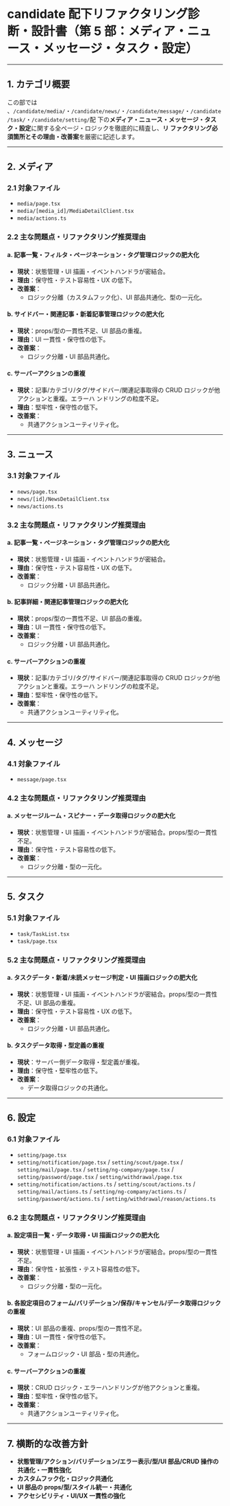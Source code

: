 # candidate 配下リファクタリング診断・設計書（第 5 部：メディア・ニュース・メッセージ・タスク・設定）

---

## 1. カテゴリ概要

この部では
、`/candidate/media/`・`/candidate/news/`・`/candidate/message/`・`/candidate/task/`・`/candidate/setting/`配
下の**メディア・ニュース・メッセージ・タスク・設定**に関する全ページ・ロジックを徹底的に精査し、**リ
ファクタリング必須箇所とその理由・改善案**を厳密に記述します。

---

## 2. メディア

### 2.1 対象ファイル

- `media/page.tsx`
- `media/[media_id]/MediaDetailClient.tsx`
- `media/actions.ts`

### 2.2 主な問題点・リファクタリング推奨理由

#### a. 記事一覧・フィルタ・ページネーション・タグ管理ロジックの肥大化

- **現状**：状態管理・UI 描画・イベントハンドラが密結合。
- **理由**：保守性・テスト容易性・UX の低下。
- **改善案**：
  - ロジック分離（カスタムフック化）、UI 部品共通化、型の一元化。

#### b. サイドバー・関連記事・新着記事管理ロジックの肥大化

- **現状**：props/型の一貫性不足、UI 部品の重複。
- **理由**：UI 一貫性・保守性の低下。
- **改善案**：
  - ロジック分離・UI 部品共通化。

#### c. サーバーアクションの重複

- **現状**：記事/カテゴリ/タグ/サイドバー/関連記事取得の CRUD ロジックが他アクションと重複。エラーハ
  ンドリングの粒度不足。
- **理由**：堅牢性・保守性の低下。
- **改善案**：
  - 共通アクションユーティリティ化。

---

## 3. ニュース

### 3.1 対象ファイル

- `news/page.tsx`
- `news/[id]/NewsDetailClient.tsx`
- `news/actions.ts`

### 3.2 主な問題点・リファクタリング推奨理由

#### a. 記事一覧・ページネーション・タグ管理ロジックの肥大化

- **現状**：状態管理・UI 描画・イベントハンドラが密結合。
- **理由**：保守性・テスト容易性・UX の低下。
- **改善案**：
  - ロジック分離・UI 部品共通化。

#### b. 記事詳細・関連記事管理ロジックの肥大化

- **現状**：props/型の一貫性不足、UI 部品の重複。
- **理由**：UI 一貫性・保守性の低下。
- **改善案**：
  - ロジック分離・UI 部品共通化。

#### c. サーバーアクションの重複

- **現状**：記事/カテゴリ/タグ/サイドバー/関連記事取得の CRUD ロジックが他アクションと重複。エラーハ
  ンドリングの粒度不足。
- **理由**：堅牢性・保守性の低下。
- **改善案**：
  - 共通アクションユーティリティ化。

---

## 4. メッセージ

### 4.1 対象ファイル

- `message/page.tsx`

### 4.2 主な問題点・リファクタリング推奨理由

#### a. メッセージルーム・スピナー・データ取得ロジックの肥大化

- **現状**：状態管理・UI 描画・イベントハンドラが密結合。props/型の一貫性不足。
- **理由**：保守性・テスト容易性の低下。
- **改善案**：
  - ロジック分離・型の一元化。

---

## 5. タスク

### 5.1 対象ファイル

- `task/TaskList.tsx`
- `task/page.tsx`

### 5.2 主な問題点・リファクタリング推奨理由

#### a. タスクデータ・新着/未読メッセージ判定・UI 描画ロジックの肥大化

- **現状**：状態管理・UI 描画・イベントハンドラが密結合。props/型の一貫性不足、UI 部品の重複。
- **理由**：保守性・テスト容易性・UX の低下。
- **改善案**：
  - ロジック分離・UI 部品共通化。

#### b. タスクデータ取得・型定義の重複

- **現状**：サーバー側データ取得・型定義が重複。
- **理由**：保守性・堅牢性の低下。
- **改善案**：
  - データ取得ロジックの共通化。

---

## 6. 設定

### 6.1 対象ファイル

- `setting/page.tsx`
- `setting/notification/page.tsx` / `setting/scout/page.tsx` / `setting/mail/page.tsx` /
  `setting/ng-company/page.tsx` / `setting/password/page.tsx` / `setting/withdrawal/page.tsx`
- `setting/notification/actions.ts` / `setting/scout/actions.ts` / `setting/mail/actions.ts` /
  `setting/ng-company/actions.ts` / `setting/password/actions.ts` /
  `setting/withdrawal/reason/actions.ts`

### 6.2 主な問題点・リファクタリング推奨理由

#### a. 設定項目一覧・データ取得・UI 描画ロジックの肥大化

- **現状**：状態管理・UI 描画・イベントハンドラが密結合。props/型の一貫性不足。
- **理由**：保守性・拡張性・テスト容易性の低下。
- **改善案**：
  - ロジック分離・型の一元化。

#### b. 各設定項目のフォーム/バリデーション/保存/キャンセル/データ取得ロジックの重複

- **現状**：UI 部品の重複、props/型の一貫性不足。
- **理由**：UI 一貫性・保守性の低下。
- **改善案**：
  - フォームロジック・UI 部品・型の共通化。

#### c. サーバーアクションの重複

- **現状**：CRUD ロジック・エラーハンドリングが他アクションと重複。
- **理由**：堅牢性・保守性の低下。
- **改善案**：
  - 共通アクションユーティリティ化。

---

## 7. 横断的な改善方針

- **状態管理/アクション/バリデーション/エラー表示/型/UI 部品/CRUD 操作の共通化・一貫性強化**
- **カスタムフック化・ロジック共通化**
- **UI 部品の props/型/スタイル統一・共通化**
- **アクセシビリティ・UI/UX 一貫性の強化**
